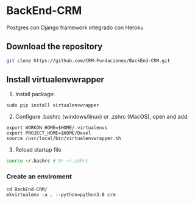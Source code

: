 # BackEnd-CRM
Postgres con Django framework integrado con Heroku

## Download the repository

```sh
git clone https://github.com/CRM-Fundaciones/BackEnd-CRM.git
```

## Install virtualenvwrapper

1. Install package:
```
sudo pip install virtualenvwrapper
```
2. Configure .bashrc (windows/linux) or .zshrc (MacOS), open and add:
```
export WORKON_HOME=$HOME/.virtualenvs
export PROJECT_HOME=$HOME/Devel
source /usr/local/bin/virtualenvwrapper.sh
```
3. Reload startup file
```sh
source ~/.bashrc # Or ~/.zshrc
```


### Create an enviroment
```
cd BackEnd-CRM/
mkvirtualenv -a . --python=python3.8 crm
```